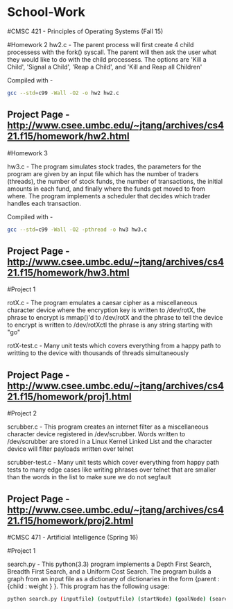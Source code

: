 # School-Work
#CMSC 421 - Principles of Operating Systems (Fall 15)

#Homework 2
hw2.c - The parent process will first create 4 child processess with the fork() syscall. The parent will then ask the user what they would like to do with the child processess. The options are 'Kill a Child', 'Signal a Child', 'Reap a Child', and 'Kill and Reap all Children'

Compiled with - 
```bash 
gcc --std=c99 -Wall -O2 -o hw2 hw2.c
```
Project Page - http://www.csee.umbc.edu/~jtang/archives/cs421.f15/homework/hw2.html
------------------------------------------
#Homework 3

hw3.c - The program simulates stock trades, the parameters for the program are given by an input file which has the number of traders (threads), the number of stock funds, the number of transactions, the initial amounts in each fund, and finally where the funds get moved to from where. The program implements a scheduler that decides which trader handles each transaction.

Compiled with - 
```bash
gcc --std=c99 -Wall -O2 -pthread -o hw3 hw3.c
```
Project Page - http://www.csee.umbc.edu/~jtang/archives/cs421.f15/homework/hw3.html
------------------------------------------
#Project 1

rotX.c - The program emulates a caesar cipher as a miscellaneous character device where the encryption key is written to /dev/rotX, the phrase to encrypt is mmap()'d to /dev/rotX and the phrase to tell the device to encrypt is written to /dev/rotXctl the phrase is any string starting with "go"

rotX-test.c - Many unit tests which covers everything from a happy path to writting to the device with thousands of threads simultaneously

Project Page - http://www.csee.umbc.edu/~jtang/archives/cs421.f15/homework/proj1.html
------------------------------------------
#Project 2

scrubber.c - This program creates an internet filter as a miscellaneous character device registered in /dev/scrubber. Words written to /dev/scrubber are stored in a Linux Kernel Linked List and the character device will filter payloads written over telnet

scrubber-test.c - Many unit tests which cover everything from happy path tests to many edge cases like writing phrases over telnet that are smaller than the words in the list to make sure we do not segfault

Project Page - http://www.csee.umbc.edu/~jtang/archives/cs421.f15/homework/proj2.html
------------------------------------------------------------------------------------------------

#CMSC 471 - Artificial Intelligence (Spring 16)

#Project 1

search.py - This python(3.3) program implements a Depth First Search, Breadth First Search, and a Uniform Cost Search. The program builds a graph from an input file as a dictionary of dictionaries in the form {parent : {child : weight } }. This program has the following usage: 
```bash
python search.py (inputfile) (outputfile) (startNode) (goalNode) (searchType (DFS, BFS, UCS))
```
